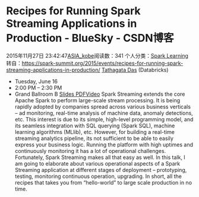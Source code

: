 # Recipes for Running Spark Streaming Applications in Production - BlueSky - CSDN博客
2015年11月27日 23:42:47[ASIA_kobe](https://me.csdn.net/ASIA_kobe)阅读数：341
个人分类：[Spark Learning](https://blog.csdn.net/ASIA_kobe/article/category/5912555)
转自：https://spark-summit.org/2015/events/recipes-for-running-spark-streaming-applications-in-production/
[Tathagata Das](https://spark-summit.org/2015/speakers/tathagata-das/) (Databricks)
- Tuesday, June 16
- 2:00 PM – 2:30 PM
- Grand Ballroom B
[Slides PDF](http://www.slideshare.net/SparkSummit/recipes-for-running-spark-streaming-apploications-in-production-tathagata-daspptx)[Video](https://www.youtube.com/watch?v=d5UJonrruHk&list=PL-x35fyliRwgfhffEpywn4q23ykotgQJ6&index=4)
Spark Streaming extends the core Apache Spark to perform large-scale stream processing. It is being rapidly adopted by companies spread across various business verticals – ad monitoring, real-time analysis of machine data, anomaly detections, etc. This interest
 is due to its simple, high-level programming model, and its seamless integration with SQL querying (Spark SQL), machine learning algorithms (MLlib), etc. However, for building a real-time streaming analytics pipeline, its not sufficient to be able to easily
 express your business logic. Running the platform with high uptimes and continuously monitoring it has a lot of operational challenges. Fortunately, Spark Streaming makes all that easy as well. In this talk, I am going to elaborate about various operational
 aspects of a Spark Streaming application at different stages of deployment – prototyping, testing, monitoring continuous operation, upgrading. In short, all the recipes that takes you from “hello-world” to large scale production in no time.
